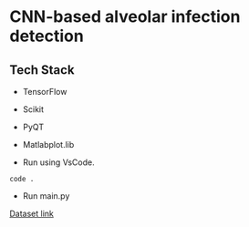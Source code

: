 # CNN-based alveolar infection detection


## Tech Stack

- TensorFlow
- Scikit
- PyQT
- Matlabplot.lib

- Run using VsCode.

```shell
code .
```

- Run main.py

[Dataset link](https://www.kaggle.com/datasets/paultimothymooney/chest-xray-pneumonia/code)
